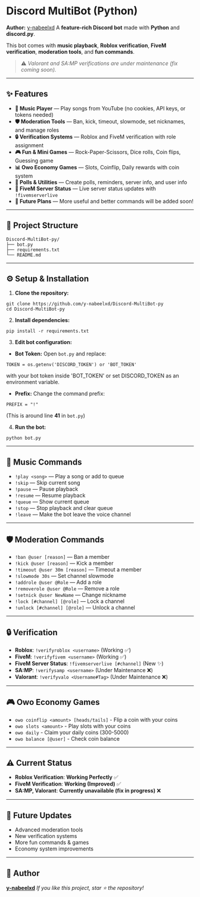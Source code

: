 # Discord MultiBot (Python)

**Author:** [y-nabeelxd](https://github.com/y-nabeelxd) 
A **feature-rich Discord bot** made with **Python** and **discord.py**.

This bot comes with **music playback**, **Roblox verification**, **FiveM verification**, **moderation tools**, and **fun commands**.
> ⚠️ *Valorant and SA:MP verifications are under maintenance (fix coming soon).*

---

## ✨ Features
- **🎵 Music Player** — Play songs from YouTube (no cookies, API keys, or tokens needed)
- **🛡️ Moderation Tools** — Ban, kick, timeout, slowmode, set nicknames, and manage roles
- **🔒 Verification Systems** — Roblox and FiveM verification with role assignment
- **🎮 Fun & Mini Games** — Rock-Paper-Scissors, Dice rolls, Coin flips, Guessing game
- **📊 Owo Economy Games** — Slots, Coinflip, Daily rewards with coin system
- **📆 Polls & Utilities** — Create polls, reminders, server info, and user info
- **📌 FiveM Server Status** — Live server status updates with `!fivemserverlive`
- **🚀 Future Plans** — More useful and better commands will be added soon!

---

## 📂 Project Structure
```
Discord-MultiBot-py/
├── bot.py
├── requirements.txt
└── README.md
```

---

## ⚙️ Setup & Installation
1. **Clone the repository:**
```
git clone https://github.com/y-nabeelxd/Discord-MultiBot-py
cd Discord-MultiBot-py
```
2. **Install dependencies:**
```
pip install -r requirements.txt
```
3. **Edit bot configuration:**
- **Bot Token:** 
Open `bot.py` and replace:
```
TOKEN = os.getenv('DISCORD_TOKEN') or 'BOT_TOKEN'
```
with your bot token inside 'BOT_TOKEN' or set DISCORD_TOKEN as an environment variable.
- **Prefix:**
Change the command prefix:
```
PREFIX = "!"
```
(This is around line **41** in `bot.py`)

4. **Run the bot:**
```
python bot.py
```

---

## 🎵 Music Commands
- `!play <song>` — Play a song or add to queue 
- `!skip` — Skip current song 
- `!pause` — Pause playback 
- `!resume` — Resume playback 
- `!queue` — Show current queue 
- `!stop` — Stop playback and clear queue 
- `!leave` — Make the bot leave the voice channel 

---

## 🛡️ Moderation Commands
- `!ban @user [reason]` — Ban a member 
- `!kick @user [reason]` — Kick a member 
- `!timeout @user 30m [reason]` — Timeout a member 
- `!slowmode 30s` — Set channel slowmode 
- `!addrole @user @Role` — Add a role 
- `!removerole @user @Role` — Remove a role 
- `!setnick @user NewName` — Change nickname 
- `!lock [#channel] [@role]` — Lock a channel 
- `!unlock [#channel] [@role]` — Unlock a channel

---

## 🔒 Verification
- **Roblox**: `!verifyroblox <username>` (Working ✅) 
- **FiveM**: `!verifyfivem <username>` (Working ✅) 
- **FiveM Server Status**: `!fivemserverlive [#channel]` (New ✨)
- **SA:MP**: `!verifysamp <username>` (Under Maintenance ❌) 
- **Valorant**: `!verifyvalo <Username#Tag>` (Under Maintenance ❌) 

---

## 🎮 Owo Economy Games
- `owo coinflip <amount> [heads/tails]` - Flip a coin with your coins
- `owo slots <amount>` - Play slots with your coins
- `owo daily` - Claim your daily coins (300-5000)
- `owo balance [@user]` - Check coin balance

---

## ⚠️ Current Status
- **Roblox Verification**: **Working Perfectly** ✅ 
- **FiveM Verification**: **Working (Improved)** ✅ 
- **SA:MP, Valorant**: **Currently unavailable (fix in progress)** ❌ 

---

## 🚀 Future Updates
- Advanced moderation tools 
- New verification systems 
- More fun commands & games 
- Economy system improvements

---

## 👤 Author
**[y-nabeelxd](https://github.com/y-nabeelxd)** 
_If you like this project, star ⭐ the repository!_
